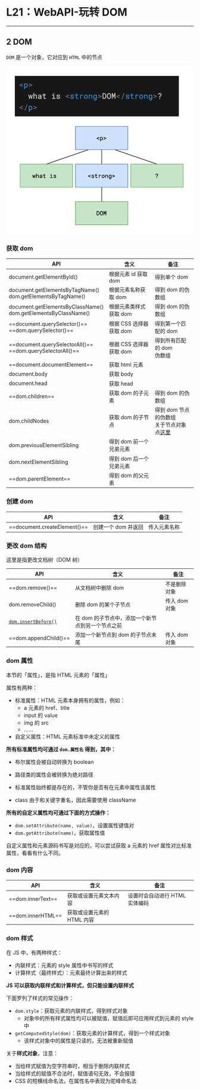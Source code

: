 # L21：WebAPI-玩转 DOM

---

## 2 DOM

`DOM` 是一个对象，它对应到 `HTML` 中的节点

![](assets/20.1.png)

### 获取 dom

| API                                                          | 含义                    | 备注                                                         |
| ------------------------------------------------------------ | ----------------------- | ------------------------------------------------------------ |
| document.getElementById()                                    | 根据元素 id 获取 dom    | 得到单个 dom                                                 |
| document.getElementsByTagName()<br />dom.getElementsByTagName() | 根据元素名称获取 dom    | 得到 dom 的伪数组                                            |
| document.getElementsByClassName()<br />dom.getElementsByClassName() | 根据元素类样式获取 dom  | 得到 dom 的伪数组                                            |
| ==document.querySelector()==<br />==dom.querySelector()==    | 根据 CSS 选择器获取 dom | 得到第一个匹配的 dom                                         |
| ==document.querySelectorAll()==<br />==dom.querySelectorAll()== | 根据 CSS 选择器获取 dom | 得到所有匹配的 dom<br />伪数组                               |
| ==document.documentElement==                                 | 获取 html 元素          |                                                              |
| document.body                                                | 获取 body               |                                                              |
| document.head                                                | 获取 head               |                                                              |
| ==dom.children==                                             | 获取 dom 的子元素       | 得到 dom 的伪数组                                            |
| dom.childNodes                                               | 获取 dom 的子节点       | 得到 dom 节点的伪数组<br />关于节点对象点[这里](https://developer.mozilla.org/zh-CN/docs/Web/API/Node) |
| dom.previousElementSibling                                   | 得到 dom 前一个兄弟元素 |                                                              |
| dom.nextElementSibling                                       | 得到 dom 后一个兄弟元素 |                                                              |
| ==dom.parentElement==                                        | 得到 dom 的父元素       |                                                              |

### 创建 dom

| API                          | 含义                | 备注         |
| ---------------------------- | ------------------- | ------------ |
| ==document.createElement()== | 创建一个 dom 并返回 | 传入元素名称 |

### 更改 dom 结构

这里是指更改文档树（DOM 树）

| API                                                          | 含义                                              | 备注          |
| ------------------------------------------------------------ | ------------------------------------------------- | ------------- |
| ==dom.remove()==                                             | 从文档树中删除 dom                                | 不是删除对象  |
| dom.removeChild()                                            | 删除 dom 的某个子节点                             | 传入 dom 对象 |
| [`dom.insertBefore()`](https://developer.mozilla.org/zh-CN/docs/Web/API/Node/insertBefore) | 在 dom 的子节点中，添加一个新节点到另一个节点之前 |               |
| ==dom.appendChild()==                                        | 添加一个新节点到 dom 的子节点末尾                 | 传入 dom 对象 |

### dom 属性

本节的「属性」，是指 HTML 元素的「属性」

属性有两种：

- 标准属性：HTML 元素本身拥有的属性，例如：
  - a 元素的 href、title
  - input 的 value
  - img 的 src
  - ......
- 自定义属性：HTML 元素标准中未定义的属性

**所有标准属性均可通过 `dom.属性名` 得到，其中：**

- 布尔属性会被自动转换为 boolean

- 路径类的属性会被转换为绝对路径

- 标准属性始终都是存在的，不管你是否有在元素中属性该属性

- class 由于和关键字重名，因此需要使用 className

**所有的自定义属性均可通过下面的方式操作：**

- `dom.setAttribute(name, value)`，设置属性键值对
- `dom.getAttribute(name)`，获取属性值

自定义属性和元素源码书写是对应的，可以尝试获取 a 元素的 href 属性对比标准属性，看看有什么不同。

### dom 内容

| API               | 含义                       | 备注                           |
| ----------------- | -------------------------- | ------------------------------ |
| ==dom.innerText== | 获取或设置元素文本内容     | 设置时会自动进行 HTML 实体编码 |
| ==dom.innerHTML== | 获取或设置元素的 HTML 内容 |                                |

### dom 样式

在 JS 中，有两种样式：

- 内联样式：元素的 style 属性中书写的样式
- 计算样式（最终样式）：元素最终计算出来的样式

**JS 可以获取内联样式和计算样式，但只能设置内联样式**

下面罗列了样式的常见操作：

- `dom.style`：获取元素的内联样式，得到样式对象
  - 对象中的所有样式属性均可以被赋值，赋值后即可应用样式到元素的 style 中
- `getComputedStyle(dom)`：获取元素的计算样式，得到一个样式对象
  - 该样式对象中的属性是只读的，无法被重新赋值

关于**样式对象**，注意：

- 当给样式赋值为空字符串时，相当于删除内联样式
- 当给样式的赋值不合法时，赋值语句无效，不会报错
- CSS 的短横线命名法，在属性名中表现为驼峰命名法

